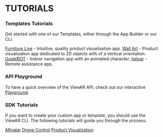 # TUTORIALS
### Templates Tutorials
Get started with one of our Templates, either through the App Builder or our CLI.

[Furniture Live](tutorials/furniture-live/furniture-live.md) - Intuitive, quality product visualisation app.
[Wall Art](tutorials/wall-art/wall-art.md) - Product visualisation app dedicated to 2D objects with of a vertical orientation.
[GuideBOT](tutorials/guidebot/indoor-navigation.md) - Indoor navigation app with an animated character.
[helpar](tutorials/helpar/helpar.md) - Remote assistance app. 

### API Playground
To have a quick overview of the ViewAR API, check out our interactive [Playground](https://webversion.viewar.com/com.viewar.apitutorial/100/).

### SDK Tutorials
If you want to create your custom app or template, you should use the ViewAR CLI. 
The following tutorials will guide you through the process:

[ARvatar](/tutorials/arvatar/arvatar-app-creation.md)
[Drone Control](tutorials/arvatar/drone.md)
[Product Visualization](/tutorials/react/create-your-first-ar-app.md)

